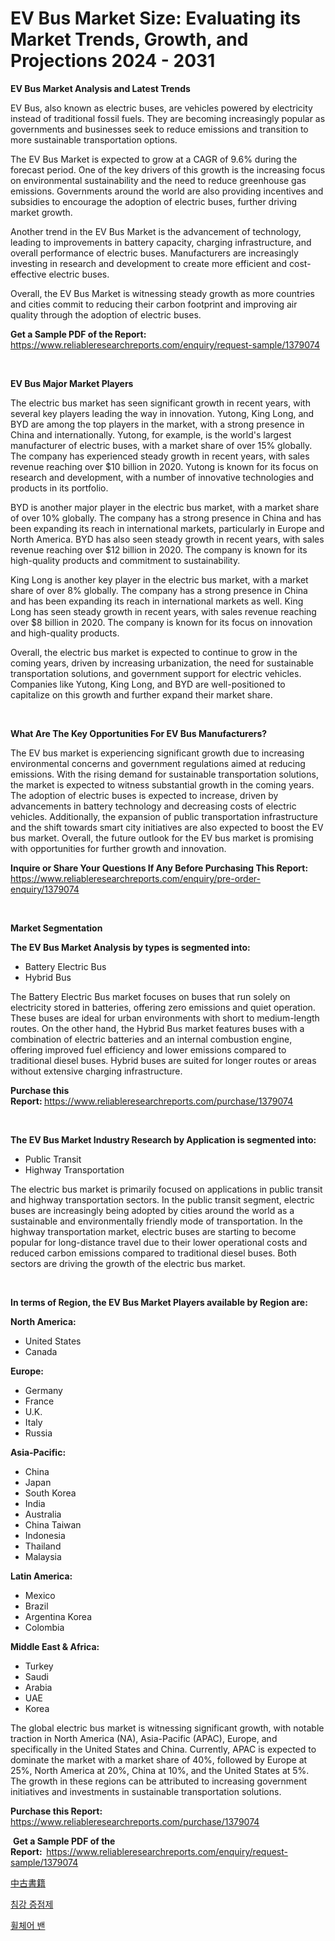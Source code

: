 <p><h1>EV Bus Market Size: Evaluating its Market Trends, Growth, and Projections 2024 - 2031</h1></p><p><strong>EV Bus Market Analysis and Latest Trends</strong></p>
<p><p>EV Bus, also known as electric buses, are vehicles powered by electricity instead of traditional fossil fuels. They are becoming increasingly popular as governments and businesses seek to reduce emissions and transition to more sustainable transportation options.</p><p>The EV Bus Market is expected to grow at a CAGR of 9.6% during the forecast period. One of the key drivers of this growth is the increasing focus on environmental sustainability and the need to reduce greenhouse gas emissions. Governments around the world are also providing incentives and subsidies to encourage the adoption of electric buses, further driving market growth.</p><p>Another trend in the EV Bus Market is the advancement of technology, leading to improvements in battery capacity, charging infrastructure, and overall performance of electric buses. Manufacturers are increasingly investing in research and development to create more efficient and cost-effective electric buses.</p><p>Overall, the EV Bus Market is witnessing steady growth as more countries and cities commit to reducing their carbon footprint and improving air quality through the adoption of electric buses.</p></p>
<p><strong>Get a Sample PDF of the Report:&nbsp;</strong> <a href="https://www.reliableresearchreports.com/enquiry/request-sample/1379074">https://www.reliableresearchreports.com/enquiry/request-sample/1379074</a></p>
<p>&nbsp;</p>
<p><strong>EV Bus Major Market Players</strong></p>
<p><p>The electric bus market has seen significant growth in recent years, with several key players leading the way in innovation. Yutong, King Long, and BYD are among the top players in the market, with a strong presence in China and internationally. Yutong, for example, is the world's largest manufacturer of electric buses, with a market share of over 15% globally. The company has experienced steady growth in recent years, with sales revenue reaching over $10 billion in 2020. Yutong is known for its focus on research and development, with a number of innovative technologies and products in its portfolio.</p><p>BYD is another major player in the electric bus market, with a market share of over 10% globally. The company has a strong presence in China and has been expanding its reach in international markets, particularly in Europe and North America. BYD has also seen steady growth in recent years, with sales revenue reaching over $12 billion in 2020. The company is known for its high-quality products and commitment to sustainability.</p><p>King Long is another key player in the electric bus market, with a market share of over 8% globally. The company has a strong presence in China and has been expanding its reach in international markets as well. King Long has seen steady growth in recent years, with sales revenue reaching over $8 billion in 2020. The company is known for its focus on innovation and high-quality products.</p><p>Overall, the electric bus market is expected to continue to grow in the coming years, driven by increasing urbanization, the need for sustainable transportation solutions, and government support for electric vehicles. Companies like Yutong, King Long, and BYD are well-positioned to capitalize on this growth and further expand their market share.</p></p>
<p>&nbsp;</p>
<p><strong>What Are The Key Opportunities For EV Bus Manufacturers?</strong></p>
<p><p>The EV bus market is experiencing significant growth due to increasing environmental concerns and government regulations aimed at reducing emissions. With the rising demand for sustainable transportation solutions, the market is expected to witness substantial growth in the coming years. The adoption of electric buses is expected to increase, driven by advancements in battery technology and decreasing costs of electric vehicles. Additionally, the expansion of public transportation infrastructure and the shift towards smart city initiatives are also expected to boost the EV bus market. Overall, the future outlook for the EV bus market is promising with opportunities for further growth and innovation.</p></p>
<p><strong>Inquire or Share Your Questions If Any Before Purchasing This Report:</strong> <a href="https://www.reliableresearchreports.com/enquiry/pre-order-enquiry/1379074">https://www.reliableresearchreports.com/enquiry/pre-order-enquiry/1379074</a></p>
<p>&nbsp;</p>
<p><strong>Market Segmentation</strong></p>
<p><strong>The EV Bus Market Analysis by types is segmented into:</strong></p>
<p><ul><li>Battery Electric Bus</li><li>Hybrid Bus</li></ul></p>
<p><p>The Battery Electric Bus market focuses on buses that run solely on electricity stored in batteries, offering zero emissions and quiet operation. These buses are ideal for urban environments with short to medium-length routes. On the other hand, the Hybrid Bus market features buses with a combination of electric batteries and an internal combustion engine, offering improved fuel efficiency and lower emissions compared to traditional diesel buses. Hybrid buses are suited for longer routes or areas without extensive charging infrastructure.</p></p>
<p><strong>Purchase this Report:&nbsp;</strong><a href="https://www.reliableresearchreports.com/purchase/1379074">https://www.reliableresearchreports.com/purchase/1379074</a></p>
<p>&nbsp;</p>
<p><strong>The EV Bus Market Industry Research by Application is segmented into:</strong></p>
<p><ul><li>Public Transit</li><li>Highway Transportation</li></ul></p>
<p><p>The electric bus market is primarily focused on applications in public transit and highway transportation sectors. In the public transit segment, electric buses are increasingly being adopted by cities around the world as a sustainable and environmentally friendly mode of transportation. In the highway transportation market, electric buses are starting to become popular for long-distance travel due to their lower operational costs and reduced carbon emissions compared to traditional diesel buses. Both sectors are driving the growth of the electric bus market.</p></p>
<p>&nbsp;</p>
<p><strong>In terms of Region, the EV Bus Market Players available by Region are:</strong></p>
<p>
    <p> <strong> North America: </strong>
        <ul>
            <li>United States</li>
            <li>Canada</li>
        </ul>
        </p> 
    <p> <strong> Europe: </strong>
        <ul>
            <li>Germany</li>
            <li>France</li>
            <li>U.K.</li>
            <li>Italy</li>
            <li>Russia</li>
        </ul>
        </p> 
    <p> <strong> Asia-Pacific: </strong>
        <ul>
            <li>China</li>
            <li>Japan</li>
            <li>South Korea</li>
            <li>India</li>
            <li>Australia</li>
            <li>China Taiwan</li>
            <li>Indonesia</li>
            <li>Thailand</li>
            <li>Malaysia</li>
        </ul>
        </p> 
    <p> <strong> Latin America: </strong>
        <ul>
            <li>Mexico</li>
            <li>Brazil</li>
            <li>Argentina Korea</li>
            <li>Colombia</li>
        </ul>
        </p> 
    <p> <strong> Middle East & Africa: </strong>
        <ul>
            <li>Turkey</li>
            <li>Saudi</li>
            <li>Arabia</li>
            <li>UAE</li>
            <li>Korea</li>
        </ul>
    </p>
    </p>
<p><p>The global electric bus market is witnessing significant growth, with notable traction in North America (NA), Asia-Pacific (APAC), Europe, and specifically in the United States and China. Currently, APAC is expected to dominate the market with a market share of 40%, followed by Europe at 25%, North America at 20%, China at 10%, and the United States at 5%. The growth in these regions can be attributed to increasing government initiatives and investments in sustainable transportation solutions.</p></p>
<p><strong>Purchase this Report: </strong><a href="https://www.reliableresearchreports.com/purchase/1379074">https://www.reliableresearchreports.com/purchase/1379074</a></p>
<p>&nbsp;<strong>Get a Sample PDF of the Report:&nbsp;&nbsp;</strong><a href="https://www.reliableresearchreports.com/enquiry/request-sample/1379074">https://www.reliableresearchreports.com/enquiry/request-sample/1379074</a></p>
<p><strong></strong></p>
<p><p><a href="https://github.com/ppmazlotr77499/Market-Research-Report-List-1/blob/main/5885698187623.md">中古書籍</a></p><p><a href="https://medium.com/@cgqaspvtwatd834/%EC%B9%A8%EC%A0%84%ED%83%B1%ED%81%AC-%EC%8B%9C%EC%9E%A5-%EA%B7%9C%EB%AA%A8%EB%8A%94-%EC%84%B8%EA%B3%84-%EC%82%B0%EC%97%85%EC%97%90%EC%84%9C-%EC%B5%9C%EA%B3%A0%EC%9D%98-%EB%A7%88%EC%BC%80%ED%8C%85-%EC%B1%84%EB%84%90%EC%9D%84-%EB%B3%B4%EC%97%AC%EC%A4%8D%EB%8B%88%EB%8B%A4-bda7faabca70">침강 증점제</a></p><p><a href="https://medium.com/@cgqaspvtwatd834/%ED%9C%A0%EC%B2%B4%EC%96%B4-%EB%B0%B4-%EC%8B%9C%EC%9E%A5-%EC%8B%9C%EC%9E%A5-cagr-%EC%8B%9C%EC%9E%A5-%ED%8A%B8%EB%A0%8C%EB%93%9C-%EB%B0%8F-%EC%84%B1%EC%9E%A5-%EC%A0%84%EB%9E%B5%EC%97%90-%EB%8C%80%ED%95%9C-%ED%86%B5%EC%B0%B0%EB%A0%A5-bc0ab6077ca3">휠체어 밴</a></p></p>